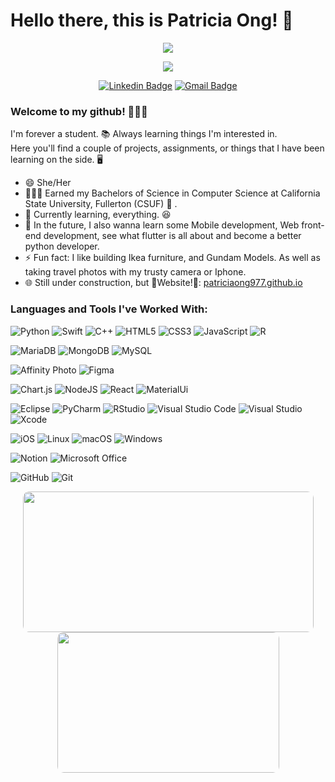 # Hello there, this is Patricia Ong! 👋
<p align="center"> <img src=https://komarev.com/ghpvc/?username=patriciaong977&style=for-the-badge></p>


<p align="center"><img src="https://user-images.githubusercontent.com/23037963/215307350-39594754-f87c-4077-b5fa-16577a4b7db9.gif"></p>


<div align="center">
  <a href="">
    
[![Linkedin Badge](https://img.shields.io/badge/-patriciaong977-blue?style=flat&logo=Linkedin&logoColor=white&link=https://www.linkedin.com/in/patriciaong977/)](https://www.linkedin.com/in/patriciaong977/)
 [![Gmail Badge](https://img.shields.io/badge/-ong.patricia.xs-c14438?style=flat&logo=Gmail&logoColor=white&link=mailto:ong.patricia.xs@gmail.com)](mailto:ong.patricia.xs.com)
</div>

### Welcome to my github! 🙋🏻‍♀️
I'm forever a student. 📚 Always learning things I'm interested in.
<br />
Here you'll find a couple of projects, assignments, or things that I have been learning on the side. 🖥 
<br />

- 😄 She/Her
- 👩🏻‍🎓 Earned my Bachelors of Science in Computer Science at California State University, Fullerton (CSUF) 🐘 . 
- 🌱 Currently learning, everything. 😆 
- 🤯 In the future, I also wanna learn some Mobile development, Web front-end development, see what flutter is all about and become a better python developer.
- ⚡ Fun fact: I like building Ikea furniture, and Gundam Models. As well as taking travel photos with my trusty camera or Iphone.
- 🌐 Still under construction, but 🌟Website!🌟: [patriciaong977.github.io](https://patriciaong977.github.io/)

### Languages and Tools I've Worked With: 
![Python](https://img.shields.io/badge/python-3670A0?style=for-the-badge&logo=python&logoColor=ffdd54)
![Swift](https://img.shields.io/badge/swift-F54A2A?style=for-the-badge&logo=swift&logoColor=white)
![C++](https://img.shields.io/badge/c++-%2300599C.svg?style=for-the-badge&logo=c%2B%2B&logoColor=white)
![HTML5](https://img.shields.io/badge/html5-%23E34F26.svg?style=for-the-badge&logo=html5&logoColor=white)
![CSS3](https://img.shields.io/badge/css3-%231572B6.svg?style=for-the-badge&logo=css3&logoColor=white)
![JavaScript](https://img.shields.io/badge/javascript-%23323330.svg?style=for-the-badge&logo=javascript&logoColor=%23F7DF1E)
![R](https://img.shields.io/badge/r-%23276DC3.svg?style=for-the-badge&logo=r&logoColor=white)
  
![MariaDB](https://img.shields.io/badge/MariaDB-003545?style=for-the-badge&logo=mariadb&logoColor=white)
![MongoDB](https://img.shields.io/badge/MongoDB-%234ea94b.svg?style=for-the-badge&logo=mongodb&logoColor=white)
![MySQL](https://img.shields.io/badge/mysql-%2300f.svg?style=for-the-badge&logo=mysql&logoColor=white)


![Affinity Photo](https://img.shields.io/badge/affinityphoto-%237E4DD2.svg?style=for-the-badge&logo=affinity-photo&logoColor=white)
![Figma](https://img.shields.io/badge/figma-%23F24E1E.svg?style=for-the-badge&logo=figma&logoColor=white)

![Chart.js](https://img.shields.io/badge/chart.js-F5788D.svg?style=for-the-badge&logo=chart.js&logoColor=white)
![NodeJS](https://img.shields.io/badge/node.js-6DA55F?style=for-the-badge&logo=node.js&logoColor=white)
![React](https://img.shields.io/badge/react-%2320232a.svg?style=for-the-badge&logo=react&logoColor=%2361DAFB)
![MaterialUi](https://img.shields.io/badge/Material%20UI-007FFF?style=for-the-badge&logo=mui&logoColor=white)

![Eclipse](https://img.shields.io/badge/Eclipse-FE7A16.svg?style=for-the-badge&logo=Eclipse&logoColor=white)
![PyCharm](https://img.shields.io/badge/pycharm-143?style=for-the-badge&logo=pycharm&logoColor=black&color=black&labelColor=green)
![RStudio](https://img.shields.io/badge/RStudio-4285F4?style=for-the-badge&logo=rstudio&logoColor=white)
![Visual Studio Code](https://img.shields.io/badge/Visual%20Studio%20Code-0078d7.svg?style=for-the-badge&logo=visual-studio-code&logoColor=white)
![Visual Studio](https://img.shields.io/badge/Visual%20Studio-5C2D91.svg?style=for-the-badge&logo=visual-studio&logoColor=white)
![Xcode](https://img.shields.io/badge/Xcode-007ACC?style=for-the-badge&logo=Xcode&logoColor=white)

![iOS](https://img.shields.io/badge/iOS-000000?style=for-the-badge&logo=ios&logoColor=white)
![Linux](https://img.shields.io/badge/Linux-FCC624?style=for-the-badge&logo=linux&logoColor=black)
![macOS](https://img.shields.io/badge/mac%20os-000000?style=for-the-badge&logo=macos&logoColor=F0F0F0)
![Windows](https://img.shields.io/badge/Windows-0078D6?style=for-the-badge&logo=windows&logoColor=white)

![Notion](https://img.shields.io/badge/Notion-%23000000.svg?style=for-the-badge&logo=notion&logoColor=white)
![Microsoft Office](https://img.shields.io/badge/Microsoft_Office-D83B01?style=for-the-badge&logo=microsoft-office&logoColor=white)

![GitHub](https://img.shields.io/badge/github-%23121011.svg?style=for-the-badge&logo=github&logoColor=white)
![Git](https://img.shields.io/badge/git-%23F05033.svg?style=for-the-badge&logo=git&logoColor=white)

 
  
<p align="center">
<img width="465" height="225" src="https://github-readme-stats.vercel.app/api?username=patriciaong977&show_icons=true&theme=blueberry&include_all_commits=true&hide=stars" style="border-radius:10px;">
<img width="355" height="225" src="https://github-readme-stats.vercel.app/api/top-langs/?username=patriciaong977&theme=blueberry&layout=compact" style="border-radius:10px;">
</p>
